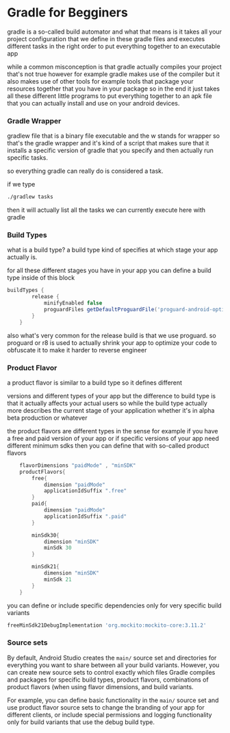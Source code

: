 # Gradle for Begginers

gradle is a so-called build automator and what that means is it takes all your project configuration that we define in these gradle files and executes different tasks in the right order to put everything together to an executable app

while a common misconception is that gradle actually compiles your project that's not true however for example gradle makes use of the compiler but it also makes use of other tools for example tools that package your resources together that you have in your package so in the end it just takes all these different little programs to put everything together to an apk file that you can actually install and use on your android devices.

### Gradle Wrapper

gradlew file that is a binary file executable and the w stands for wrapper so that's the gradle wrapper and it's kind of a script that makes sure that it installs a specific version of gradle that you specify and then actually run specific tasks.

so everything gradle can really do is considered a task.

if we type 

```bash
./gradlew tasks
```

then it will actually list all the tasks we can currently execute here with gradle

### Build Types

what is a build type? a build type kind of specifies at which stage your app actually is.

for all these different stages you have in your app you can define a build type inside of this block

```groovy
buildTypes {
        release {
            minifyEnabled false
            proguardFiles getDefaultProguardFile('proguard-android-optimize.txt'), 'proguard-rules.pro'
        }
    }
```

also what's very common for the release build is that we use proguard. so proguard or r8 is used to actually shrink your app to optimize your code to obfuscate it to make it harder to reverse engineer

### Product Flavor

a product flavor is similar to a build type so it defines different

versions and different types of your app but the difference to build type is that it actually affects your actual users so while the build type actually more describes the current stage of your application whether it's in alpha beta production or whatever

the product flavors are different types in the sense for example if you have a free and paid version of your app or if specific versions of your app need different minimum sdks then you can define that with so-called product flavors 

```groovy
    flavorDimensions "paidMode" , "minSDK"
    productFlavors{
        free{
            dimension "paidMode"
            applicationIdSuffix ".free"
        }
        paid{
            dimension "paidMode"
            applicationIdSuffix ".paid"
        }

        minSdk30{
            dimension "minSDK"
            minSdk 30
        }

        minSdk21{
            dimension "minSDK"
            minSdk 21
        }
    }
```

you can define or include specific dependencies only for very specific build variants

```groovy
freeMinSdk21DebugImplementation 'org.mockito:mockito-core:3.11.2'
```

### Source sets

By default, Android Studio creates the `main/` source set and directories for everything you want to share between all your build variants. However, you can create new source sets to control exactly which files Gradle compiles and packages for specific build types, product flavors, combinations of product flavors (when using flavor dimensions, and build variants.

For example, you can define basic functionality in the `main/` source set and use product flavor source sets to change the branding of your app for different clients, or include special permissions and logging functionality only for build variants that use the debug build type.
